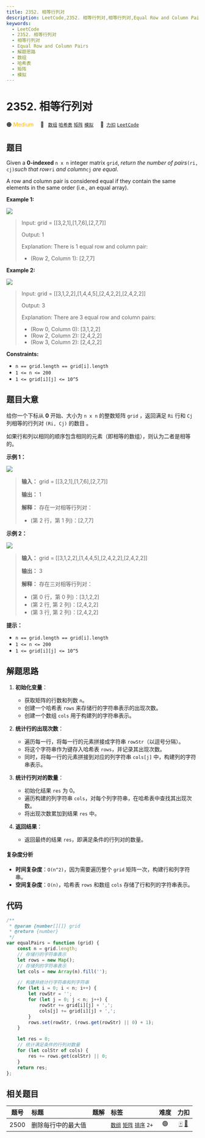 ```yaml
---
title: 2352. 相等行列对
description: LeetCode,2352. 相等行列对,相等行列对,Equal Row and Column Pairs,解题思路,数组,哈希表,矩阵,模拟
keywords:
  - LeetCode
  - 2352. 相等行列对
  - 相等行列对
  - Equal Row and Column Pairs
  - 解题思路
  - 数组
  - 哈希表
  - 矩阵
  - 模拟
---
```


# 2352. 相等行列对

🟠 <font color=#ffb800>Medium</font>&emsp; 🔖&ensp; [`数组`](/tag/array.md) [`哈希表`](/tag/hash-table.md) [`矩阵`](/tag/matrix.md) [`模拟`](/tag/simulation.md)&emsp; 🔗&ensp;[`力扣`](https://leetcode.cn/problems/equal-row-and-column-pairs) [`LeetCode`](https://leetcode.com/problems/equal-row-and-column-pairs)

## 题目

Given a **0-indexed** `n x n` integer matrix `grid`, _return the number of
pairs_`(ri, cj)`_such that row_`ri` _and column_`cj` _are equal_.

A row and column pair is considered equal if they contain the same elements in
the same order (i.e., an equal array).

**Example 1:**

![](https://assets.leetcode.com/uploads/2022/06/01/ex1.jpg)

> Input: grid = [[3,2,1],[1,7,6],[2,7,7]]
>
> Output: 1
>
> Explanation: There is 1 equal row and column pair:
>
> - (Row 2, Column 1): [2,7,7]

**Example 2:**

![](https://assets.leetcode.com/uploads/2022/06/01/ex2.jpg)

> Input: grid = [[3,1,2,2],[1,4,4,5],[2,4,2,2],[2,4,2,2]]
>
> Output: 3
>
> Explanation: There are 3 equal row and column pairs:
>
> - (Row 0, Column 0): [3,1,2,2]
> - (Row 2, Column 2): [2,4,2,2]
> - (Row 3, Column 2): [2,4,2,2]

**Constraints:**

- `n == grid.length == grid[i].length`
- `1 <= n <= 200`
- `1 <= grid[i][j] <= 10^5`

## 题目大意

给你一个下标从 **0** 开始、大小为 `n x n` 的整数矩阵 `grid` ，返回满足 `Ri` 行和 `Cj` 列相等的行列对 `(Ri, Cj)` 的数目 。

如果行和列以相同的顺序包含相同的元素（即相等的数组），则认为二者是相等的。

**示例 1：**

![](https://assets.leetcode.com/uploads/2022/06/01/ex1.jpg)

> **输入：** grid = [[3,2,1],[1,7,6],[2,7,7]]
>
> **输出：** 1
>
> **解释：** 存在一对相等行列对：
>
> - (第 2 行，第 1 列)：[2,7,7]

**示例 2：**

![](https://assets.leetcode.com/uploads/2022/06/01/ex2.jpg)

> **输入：** grid = [[3,1,2,2],[1,4,4,5],[2,4,2,2],[2,4,2,2]]
>
> **输出：** 3
>
> **解释：** 存在三对相等行列对：
>
> - (第 0 行，第 0 列)：[3,1,2,2]
> - (第 2 行, 第 2 列)：[2,4,2,2]
> - (第 3 行, 第 2 列)：[2,4,2,2]

**提示：**

- `n == grid.length == grid[i].length`
- `1 <= n <= 200`
- `1 <= grid[i][j] <= 10^5`

## 解题思路

1. **初始化变量**：

   - 获取矩阵的行数和列数 `n`。
   - 创建一个哈希表 `rows` 来存储行的字符串表示的出现次数。
   - 创建一个数组 `cols` 用于构建列的字符串表示。

2. **统计行的出现次数**：

   - 遍历每一行，将每一行的元素拼接成字符串 `rowStr`（以逗号分隔）。
   - 将这个字符串作为键存入哈希表 `rows`，并记录其出现次数。
   - 同时，将每一行的元素拼接到对应的列字符串 `cols[j]` 中，构建列的字符串表示。

3. **统计行列对的数量**：

   - 初始化结果 `res` 为 0。
   - 遍历构建的列字符串 `cols`，对每个列字符串，在哈希表中查找其出现次数。
   - 将出现次数累加到结果 `res` 中。

4. **返回结果**：
   - 返回最终的结果 `res`，即满足条件的行列对的数量。

#### 复杂度分析

- **时间复杂度**：`O(n^2)`，因为需要遍历整个 `grid` 矩阵一次，构建行和列字符串。
- **空间复杂度**：`O(n)`，哈希表 `rows` 和数组 `cols` 存储了行和列的字符串表示。

## 代码

```javascript
/**
 * @param {number[][]} grid
 * @return {number}
 */
var equalPairs = function (grid) {
	const n = grid.length;
	// 存储行的字符串表示
	let rows = new Map();
	// 存储列的字符串表示
	let cols = new Array(n).fill('');

	// 构建并统计行字符串和列字符串
	for (let i = 0; i < n; i++) {
		let rowStr = '';
		for (let j = 0; j < n; j++) {
			rowStr += grid[i][j] + ',';
			cols[j] += grid[i][j] + ',';
		}
		rows.set(rowStr, (rows.get(rowStr) || 0) + 1);
	}

	let res = 0;
	// 统计满足条件的行列对数量
	for (let colStr of cols) {
		res += rows.get(colStr) || 0;
	}
	return res;
};
```

## 相关题目

<!-- prettier-ignore -->
| 题号 | 标题 | 题解 | 标签 | 难度 | 力扣 |
| :------: | :------ | :------: | :------ | :------: | :------: |
| 2500 | 删除每行中的最大值 |  |  [`数组`](/tag/array.md) [`矩阵`](/tag/matrix.md) [`排序`](/tag/sorting.md) `2+` | 🟢 | [🀄️](https://leetcode.cn/problems/delete-greatest-value-in-each-row) [🔗](https://leetcode.com/problems/delete-greatest-value-in-each-row) |